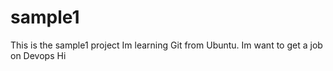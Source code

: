 # sample1
This is the sample1 project
Im learning Git from Ubuntu. Im want to get a job on Devops
Hi
